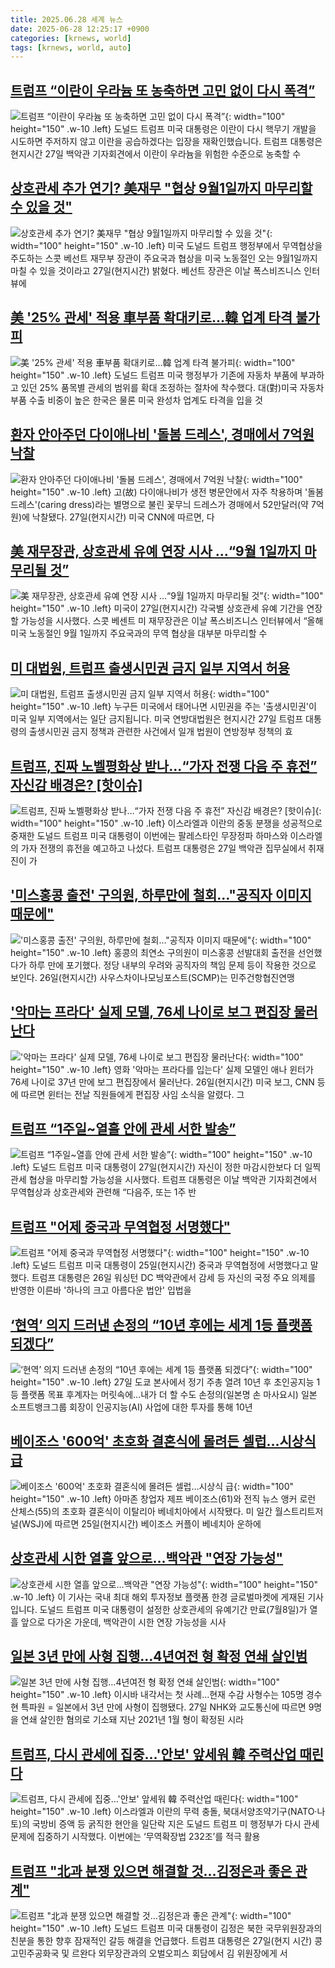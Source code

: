 ```yaml
---
title: 2025.06.28 세계 뉴스
date: 2025-06-28 12:25:17 +0900
categories: [krnews, world]
tags: [krnews, world, auto]
---
```

## [트럼프 “이란이 우라늄 또 농축하면 고민 없이 다시 폭격”](https://n.news.naver.com/mnews/article/056/0011978687)

![트럼프 “이란이 우라늄 또 농축하면 고민 없이 다시 폭격”](https://mimgnews.pstatic.net/image/origin/056/2025/06/28/11978687.jpg?type=nf220_150){: width="100" height="150" .w-10 .left}
도널드 트럼프 미국 대통령은 이란이 다시 핵무기 개발을 시도하면 주저하지 않고 이란을 공습하겠다는 입장을 재확인했습니다. 트럼프 대통령은 현지시간 27일 백악관 기자회견에서 이란이 우라늄을 위험한 수준으로 농축할 수

## [상호관세 추가 연기? 美재무 "협상 9월1일까지 마무리할 수 있을 것"](https://n.news.naver.com/mnews/article/008/0005213906)

![상호관세 추가 연기? 美재무 "협상 9월1일까지 마무리할 수 있을 것"](https://mimgnews.pstatic.net/image/origin/008/2025/06/27/5213906.jpg?type=nf220_150){: width="100" height="150" .w-10 .left}
미국 도널드 트럼프 행정부에서 무역협상을 주도하는 스콧 베선트 재무부 장관이 주요국과 협상을 미국 노동절인 오는 9월1일까지 마칠 수 있을 것이라고 27일(현지시간) 밝혔다. 베선트 장관은 이날 폭스비즈니스 인터뷰에

## [美 '25% 관세' 적용 車부품 확대키로…韓 업계 타격 불가피](https://n.news.naver.com/mnews/article/469/0000872891)

![美 '25% 관세' 적용 車부품 확대키로…韓 업계 타격 불가피](https://mimgnews.pstatic.net/image/origin/469/2025/06/27/872891.jpg?type=nf220_150){: width="100" height="150" .w-10 .left}
도널드 트럼프 미국 행정부가 기존에 자동차 부품에 부과하고 있던 25% 품목별 관세의 범위를 확대 조정하는 절차에 착수했다. 대(對)미국 자동차 부품 수출 비중이 높은 한국은 물론 미국 완성차 업계도 타격을 입을 것

## [환자 안아주던 다이애나비 '돌봄 드레스', 경매에서 7억원 낙찰](https://n.news.naver.com/mnews/article/003/0013330625)

![환자 안아주던 다이애나비 '돌봄 드레스', 경매에서 7억원 낙찰](https://mimgnews.pstatic.net/image/origin/003/2025/06/28/13330625.jpg?type=nf220_150){: width="100" height="150" .w-10 .left}
고(故) 다이애나비가 생전 병문안에서 자주 착용하며 '돌봄 드레스'(caring dress)라는 별명으로 불린 꽃무늬 드레스가 경매에서 52만달러(약 7억원)에 낙찰됐다. 27일(현지시간) 미국 CNN에 따르면, 다

## [美 재무장관, 상호관세 유예 연장 시사 …“9월 1일까지 마무리될 것”](https://n.news.naver.com/mnews/article/025/0003451239)

![美 재무장관, 상호관세 유예 연장 시사 …“9월 1일까지 마무리될 것”](https://mimgnews.pstatic.net/image/origin/025/2025/06/27/3451239.jpg?type=nf220_150){: width="100" height="150" .w-10 .left}
미국이 27일(현지시간) 각국별 상호관세 유예 기간을 연장할 가능성을 시사했다. 스콧 베센트 미 재무장관은 이날 폭스비즈니스 인터뷰에서 “올해 미국 노동절인 9월 1일까지 주요국과의 무역 협상을 대부분 마무리할 수

## [미 대법원, 트럼프 출생시민권 금지 일부 지역서 허용](https://n.news.naver.com/mnews/article/056/0011978675)

![미 대법원, 트럼프 출생시민권 금지 일부 지역서 허용](https://mimgnews.pstatic.net/image/origin/056/2025/06/28/11978675.jpg?type=nf220_150){: width="100" height="150" .w-10 .left}
누구든 미국에서 태어나면 시민권을 주는 '출생시민권'이 미국 일부 지역에서는 일단 금지됩니다. 미국 연방대법원은 현지시간 27일 트럼프 대통령의 출생시민권 금지 정책과 관련한 사건에서 일개 법원이 연방정부 정책의 효

## [트럼프, 진짜 노벨평화상 받나…“가자 전쟁 다음 주 휴전” 자신감 배경은? [핫이슈]](https://n.news.naver.com/mnews/article/081/0003553286)

![트럼프, 진짜 노벨평화상 받나…“가자 전쟁 다음 주 휴전” 자신감 배경은? [핫이슈]](https://mimgnews.pstatic.net/image/origin/081/2025/06/28/3553286.jpg?type=nf220_150){: width="100" height="150" .w-10 .left}
이스라엘과 이란의 중동 분쟁을 성공적으로 중재한 도널드 트럼프 미국 대통령이 이번에는 팔레스타인 무장정파 하마스와 이스라엘의 가자 전쟁의 휴전을 예고하고 나섰다. 트럼프 대통령은 27일 백악관 집무실에서 취재진이 가

## ['미스홍콩 출전' 구의원, 하루만에 철회…"공직자 이미지 때문에"](https://n.news.naver.com/mnews/article/277/0005614522)

!['미스홍콩 출전' 구의원, 하루만에 철회…"공직자 이미지 때문에"](https://mimgnews.pstatic.net/image/origin/277/2025/06/28/5614522.jpg?type=nf220_150){: width="100" height="150" .w-10 .left}
홍콩의 최연소 구의원이 미스홍콩 선발대회 출전을 선언했다가 하루 만에 포기했다. 정당 내부의 우려와 공직자의 책임 문제 등이 작용한 것으로 보인다. 26일(현지시간) 사우스차이나모닝포스트(SCMP)는 민주건항협진연맹

## ['악마는 프라다' 실제 모델, 76세 나이로 보그 편집장 물러난다](https://n.news.naver.com/mnews/article/008/0005213528)

!['악마는 프라다' 실제 모델, 76세 나이로 보그 편집장 물러난다](https://mimgnews.pstatic.net/image/origin/008/2025/06/27/5213528.jpg?type=nf220_150){: width="100" height="150" .w-10 .left}
영화 '악마는 프라다를 입는다' 실제 모델인 애나 윈터가 76세 나이로 37년 만에 보그 편집장에서 물러난다. 26일(현지시간) 미국 보그, CNN 등에 따르면 윈터는 전날 직원들에게 편집장 사임 소식을 알렸다. 그

## [트럼프 “1주일~열흘 안에 관세 서한 발송”](https://n.news.naver.com/mnews/article/014/0005369388)

![트럼프 “1주일~열흘 안에 관세 서한 발송”](https://mimgnews.pstatic.net/image/origin/014/2025/06/28/5369388.jpg?type=nf220_150){: width="100" height="150" .w-10 .left}
도널드 트럼프 미국 대통령이 27일(현지시간) 자신이 정한 마감시한보다 더 일찍 관세 협상을 마무리할 가능성을 시사했다. 트럼프 대통령은 이날 백악관 기자회견에서 무역협상과 상호관세와 관련해 “다음주, 또는 1주 반

## [트럼프 "어제 중국과 무역협정 서명했다"](https://n.news.naver.com/mnews/article/008/0005213497)

![트럼프 "어제 중국과 무역협정 서명했다"](https://mimgnews.pstatic.net/image/origin/008/2025/06/27/5213497.jpg?type=nf220_150){: width="100" height="150" .w-10 .left}
도널드 트럼프 미국 대통령이 25일(현지시간) 중국과 무역협정에 서명했다고 말했다. 트럼프 대통령은 26일 워싱턴 DC 백악관에서 감세 등 자신의 국정 주요 의제를 반영한 이른바 '하나의 크고 아름다운 법안' 입법을

## [‘현역’ 의지 드러낸 손정의 “10년 후에는 세계 1등 플랫폼 되겠다”](https://n.news.naver.com/mnews/article/009/0005516152)

![‘현역’ 의지 드러낸 손정의 “10년 후에는 세계 1등 플랫폼 되겠다”](https://mimgnews.pstatic.net/image/origin/009/2025/06/27/5516152.jpg?type=nf220_150){: width="100" height="150" .w-10 .left}
27일 도쿄 본사에서 정기 주총 열려 10년 후 초인공지능 1등 플랫폼 목표 후계자는 머릿속에…내가 더 할 수도 손정의(일본명 손 마사요시) 일본 소프트뱅크그룹 회장이 인공지능(AI) 사업에 대한 투자를 통해 10년

## [베이조스 '600억' 초호화 결혼식에 몰려든 셀럽…시상식 급](https://n.news.naver.com/mnews/article/015/0005150489)

![베이조스 '600억' 초호화 결혼식에 몰려든 셀럽…시상식 급](https://mimgnews.pstatic.net/image/origin/015/2025/06/27/5150489.jpg?type=nf220_150){: width="100" height="150" .w-10 .left}
아마존 창업자 제프 베이조스(61)와 전직 뉴스 앵커 로런 산체스(55)의 초호화 결혼식이 이탈리아 베네치아에서 시작됐다. 미 일간 월스트리트저널(WSJ)에 따르면 25일(현지시간) 베이조스 커플이 베네치아 운하에

## [상호관세 시한 열흘 앞으로…백악관 "연장 가능성"](https://n.news.naver.com/mnews/article/015/0005150549)

![상호관세 시한 열흘 앞으로…백악관 "연장 가능성"](https://mimgnews.pstatic.net/image/origin/015/2025/06/27/5150549.jpg?type=nf220_150){: width="100" height="150" .w-10 .left}
이 기사는 국내 최대 해외 투자정보 플랫폼 한경 글로벌마켓에 게재된 기사입니다. 도널드 트럼프 미국 대통령이 설정한 상호관세의 유예기간 만료(7월8일)가 열흘 앞으로 다가온 가운데, 백악관이 시한 연장 가능성을 시사

## [일본 3년 만에 사형 집행…4년여전 형 확정 연쇄 살인범](https://n.news.naver.com/mnews/article/001/0015474476)

![일본 3년 만에 사형 집행…4년여전 형 확정 연쇄 살인범](https://mimgnews.pstatic.net/image/origin/001/2025/06/27/15474476.jpg?type=nf220_150){: width="100" height="150" .w-10 .left}
이시바 내각서는 첫 사례…현재 수감 사형수는 105명 경수현 특파원 = 일본에서 3년 만에 사형이 집행됐다. 27일 NHK와 교도통신에 따르면 9명을 연쇄 살인한 혐의로 기소돼 지난 2021년 1월 형이 확정된 시라

## [트럼프, 다시 관세에 집중…'안보' 앞세워 韓 주력산업 때린다](https://n.news.naver.com/mnews/article/011/0004502348)

![트럼프, 다시 관세에 집중…'안보' 앞세워 韓 주력산업 때린다](https://mimgnews.pstatic.net/image/origin/011/2025/06/27/4502348.jpg?type=nf220_150){: width="100" height="150" .w-10 .left}
이스라엘과 이란의 무력 충돌, 북대서양조약기구(NATO·나토)의 국방비 증액 등 굵직한 현안을 일단락 지은 도널드 트럼프 미 행정부가 다시 관세 문제에 집중하기 시작했다. 이번에는 ‘무역확장법 232조’를 적극 활용

## [트럼프 "北과 분쟁 있으면 해결할 것…김정은과 좋은 관계"](https://n.news.naver.com/mnews/article/003/0013330495)

![트럼프 "北과 분쟁 있으면 해결할 것…김정은과 좋은 관계"](https://mimgnews.pstatic.net/image/origin/003/2025/06/28/13330495.jpg?type=nf220_150){: width="100" height="150" .w-10 .left}
도널드 트럼프 미국 대통령이 김정은 북한 국무위원장과의 친분을 통한 향후 잠재적인 갈등 해결을 언급했다. 트럼프 대통령은 27일(현지 시간) 콩고민주공화국 및 르완다 외무장관과의 오벌오피스 회담에서 김 위원장에게 서

